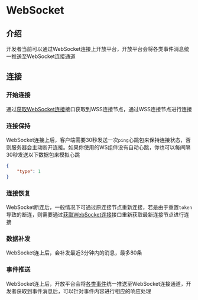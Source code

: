 # WebSocket

## 介绍

开发者当前可以通过WebSocket连接上开放平台，开放平台会将各类事件消息统一推送至WebSocket连接通道

## 连接

### 开始连接

通过[获取WebSocket连接](../api/event.md#获取websocket连接)接口获取到WSS连接节点，通过WSS连接节点进行连接

### 连接保持

WebSocket连接上后，客户端需要30秒发送一次`ping`心跳包来保持连接状态，否则服务器会主动断开连接。如果你使用的WS组件没有自动心跳，你也可以每间隔30秒发送以下数据包来模拟心跳

```json
{
    "type": 1
}
```

### 连接恢复

WebSocket断连后，一般情况下可通过原连接节点重新连接，若是由于重置`token`导致的断连，则需要通过[获取WebSocket连接](../api/event.md#获取websocket连接)接口重新获取最新连接节点进行连接

### 数据补发

WebSocket连上后，会补发最近3分钟内的消息，最多80条

### 事件推送

WebSocket连上后，开放平台会将[各类事件](./event.md)统一推送至WebSocket连接通道，开发者获取到事件消息后，可以针对事件内容进行相应的响应处理